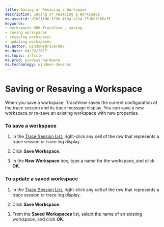```yaml
---
title: Saving or Resaving a Workspace
description: Saving or Resaving a Workspace
ms.assetid: d1b21fd8-378b-410a-a7e4-15db2f2b5e35
keywords:
- workspaces WDK TraceView , saving
- saving workspaces
- resaving workspaces
- updating workspaces
ms.author: windowsdriverdev
ms.date: 04/20/2017
ms.topic: article
ms.prod: windows-hardware
ms.technology: windows-devices
---
```


# Saving or Resaving a Workspace

When you save a workspace, TraceView saves the current configuration of the trace session and its trace message display. You can save a new workspace or re-save an existing workspace with new properties.

### <span id="to_save_a_workspace"></span><span id="TO_SAVE_A_WORKSPACE"></span>To save a workspace

1.  In the [Trace Session List](trace-session-list.md), right-click any cell of the row that represents a trace session or trace log display.

2.  Click **Save Workspace**.

3.  In the **New Workspace** box, type a name for the workspace, and click **OK**.

### <span id="to_update_a_saved_workspace"></span><span id="TO_UPDATE_A_SAVED_WORKSPACE"></span>To update a saved workspace

1.  In the [Trace Session List](trace-session-list.md), right-click any cell of the row that represents a trace session or trace log display.

2.  Click **Save Workspace**.

3.  From the **Saved Workspaces** list, select the name of an existing workspace, and click **OK**.
